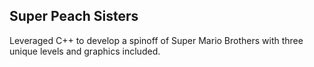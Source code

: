 ## Super Peach Sisters 

Leveraged C++ to develop a spinoff of Super Mario Brothers with three unique levels and graphics included. 
